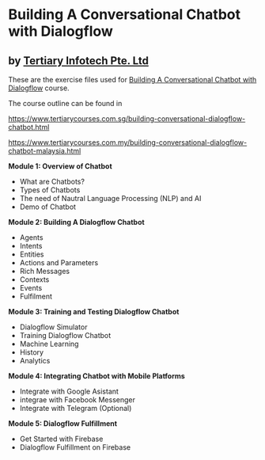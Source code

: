 # Building A Conversational Chatbot with Dialogflow
## by [Tertiary Infotech Pte. Ltd](https://www.tertiarycourses.com.sg/)

These are the exercise files used for [Building A Conversational Chatbot with Dialogflow](https://www.tertiarycourses.com.sg/building-conversational-dialogflow-chatbot.html) course. 

The course outline can be found in 

https://www.tertiarycourses.com.sg/building-conversational-dialogflow-chatbot.html

https://www.tertiarycourses.com.my/building-conversational-dialogflow-chatbot-malaysia.html

<p><strong>Module 1: Overview of Chatbot</strong></p>
<ul>
<li>What are Chatbots?</li>
<li>Types of Chatbots</li>
<li>The need of Nautral Language Processing (NLP) and AI</li>
<li>Demo of Chatbot</li>
</ul>
<p><strong>Module 2: Building A&nbsp;Dialogflow Chatbot</strong></p>
<ul>
<li>Agents</li>
<li>Intents</li>
<li>Entities</li>
<li>Actions and Parameters</li>
<li>Rich Messages</li>
<li>Contexts</li>
<li>Events</li>
<li>Fulfilment</li>
</ul>
<p><strong>Module 3: Training and Testing Dialogflow Chatbot</strong></p>
<ul>
<li>Dialogflow Simulator</li>
<li>Training&nbsp;Dialogflow Chatbot</li>
<li>Machine Learning</li>
<li>History</li>
<li>Analytics</li>
</ul>
<p><strong>Module 4: Integrating Chatbot with Mobile Platforms</strong></p>
<ul>
<li>Integrate with Google Asistant</li>
<li>integrae with&nbsp;Facebook Messenger</li>
<li>Integrate with Telegram (Optional)</li>
</ul>
<p><strong>Module 5:&nbsp;Dialogflow Fulfillment</strong></p>
<ul>
<li>Get Started with Firebase</li>
<li>Dialogflow Fulfillment on Firebase</li>
</ul>


